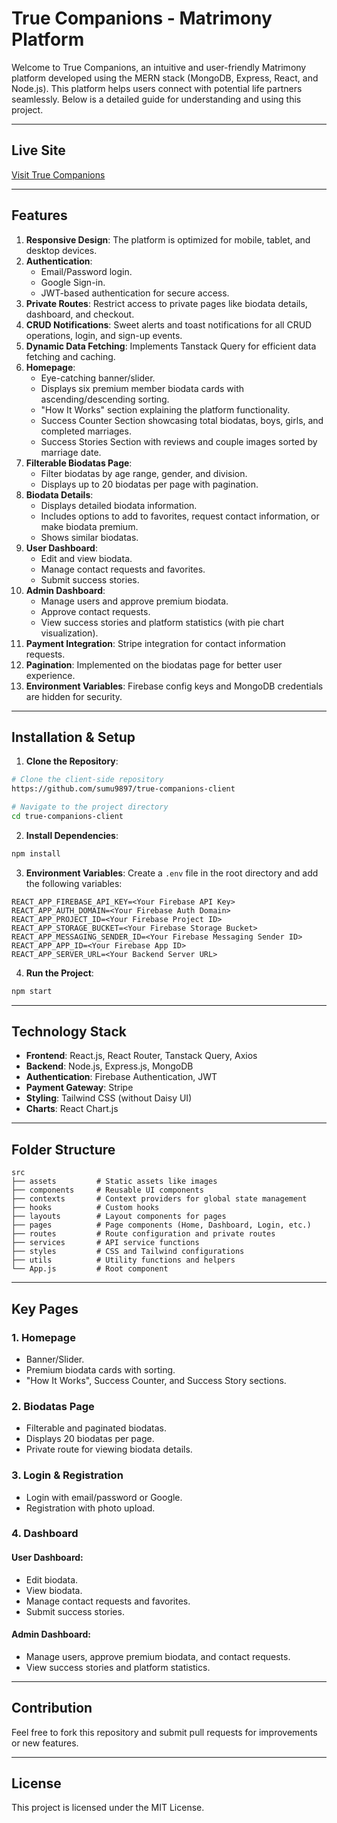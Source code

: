 # True Companions - Matrimony Platform

Welcome to True Companions, an intuitive and user-friendly Matrimony platform developed using the MERN stack (MongoDB, Express, React, and Node.js). This platform helps users connect with potential life partners seamlessly. Below is a detailed guide for understanding and using this project.

---

## Live Site
[Visit True Companions](https://true-companions.web.app/)



---

## Features

1. **Responsive Design**: The platform is optimized for mobile, tablet, and desktop devices.
2. **Authentication**:
   - Email/Password login.
   - Google Sign-in.
   - JWT-based authentication for secure access.
3. **Private Routes**: Restrict access to private pages like biodata details, dashboard, and checkout.
4. **CRUD Notifications**: Sweet alerts and toast notifications for all CRUD operations, login, and sign-up events.
5. **Dynamic Data Fetching**: Implements Tanstack Query for efficient data fetching and caching.
6. **Homepage**:
   - Eye-catching banner/slider.
   - Displays six premium member biodata cards with ascending/descending sorting.
   - "How It Works" section explaining the platform functionality.
   - Success Counter Section showcasing total biodatas, boys, girls, and completed marriages.
   - Success Stories Section with reviews and couple images sorted by marriage date.
7. **Filterable Biodatas Page**:
   - Filter biodatas by age range, gender, and division.
   - Displays up to 20 biodatas per page with pagination.
8. **Biodata Details**:
   - Displays detailed biodata information.
   - Includes options to add to favorites, request contact information, or make biodata premium.
   - Shows similar biodatas.
9. **User Dashboard**:
   - Edit and view biodata.
   - Manage contact requests and favorites.
   - Submit success stories.
10. **Admin Dashboard**:
    - Manage users and approve premium biodata.
    - Approve contact requests.
    - View success stories and platform statistics (with pie chart visualization).
11. **Payment Integration**: Stripe integration for contact information requests.
12. **Pagination**: Implemented on the biodatas page for better user experience.
13. **Environment Variables**: Firebase config keys and MongoDB credentials are hidden for security.

---

## Installation & Setup

1. **Clone the Repository**:
```bash
# Clone the client-side repository
https://github.com/sumu9897/true-companions-client

# Navigate to the project directory
cd true-companions-client
```

2. **Install Dependencies**:
```bash
npm install
```

3. **Environment Variables**:
Create a `.env` file in the root directory and add the following variables:
```env
REACT_APP_FIREBASE_API_KEY=<Your Firebase API Key>
REACT_APP_AUTH_DOMAIN=<Your Firebase Auth Domain>
REACT_APP_PROJECT_ID=<Your Firebase Project ID>
REACT_APP_STORAGE_BUCKET=<Your Firebase Storage Bucket>
REACT_APP_MESSAGING_SENDER_ID=<Your Firebase Messaging Sender ID>
REACT_APP_APP_ID=<Your Firebase App ID>
REACT_APP_SERVER_URL=<Your Backend Server URL>
```

4. **Run the Project**:
```bash
npm start
```

---

## Technology Stack

- **Frontend**: React.js, React Router, Tanstack Query, Axios
- **Backend**: Node.js, Express.js, MongoDB
- **Authentication**: Firebase Authentication, JWT
- **Payment Gateway**: Stripe
- **Styling**: Tailwind CSS (without Daisy UI)
- **Charts**: React Chart.js

---

## Folder Structure

```plaintext
src
├── assets         # Static assets like images
├── components     # Reusable UI components
├── contexts       # Context providers for global state management
├── hooks          # Custom hooks
├── layouts        # Layout components for pages
├── pages          # Page components (Home, Dashboard, Login, etc.)
├── routes         # Route configuration and private routes
├── services       # API service functions
├── styles         # CSS and Tailwind configurations
├── utils          # Utility functions and helpers
└── App.js         # Root component
```

---

## Key Pages

### 1. **Homepage**
- Banner/Slider.
- Premium biodata cards with sorting.
- "How It Works", Success Counter, and Success Story sections.

### 2. **Biodatas Page**
- Filterable and paginated biodatas.
- Displays 20 biodatas per page.
- Private route for viewing biodata details.

### 3. **Login & Registration**
- Login with email/password or Google.
- Registration with photo upload.

### 4. **Dashboard**
#### User Dashboard:
- Edit biodata.
- View biodata.
- Manage contact requests and favorites.
- Submit success stories.

#### Admin Dashboard:
- Manage users, approve premium biodata, and contact requests.
- View success stories and platform statistics.

---

## Contribution
Feel free to fork this repository and submit pull requests for improvements or new features.

---

## License
This project is licensed under the MIT License.
